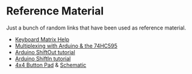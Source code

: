 # Reference Material

Just a bunch of random links that have been used as reference material.

* [Keyboard Matrix Help][matrix]
* [Multiplexing with Arduino & the 74HC595][multiplexing]
* [Arduino ShiftOut tutorial][shiftout]
* [Arduino ShiftIn tutorial][shiftin]
* [4x4 Button Pad][sparkfun buttons] & [Schematic][schematic]


[matrix]: http://www.dribin.org/dave/keyboard/one_html/
[multiplexing]: http://www.instructables.com/id/Multiplexing-with-Arduino-and-the-74HC595/?ALLSTEPS
[shiftout]: http://arduino.cc/en/tutorial/ShiftOut
[shiftin]: http://arduino.cc/en/tutorial/ShiftIn
[sparkfun buttons]: https://www.sparkfun.com/products/8033
[schematic]: https://www.sparkfun.com/datasheets/Components/Buttons/Button_Pad_Breakout.pdf
